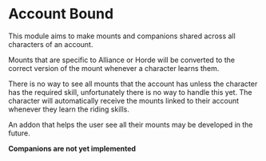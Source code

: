 # Account Bound
This module aims to make mounts and companions shared across all characters of an account.

Mounts that are specific to Alliance or Horde will be converted to the correct version of the mount whenever a character learns them.

There is no way to see all mounts that the account has unless the character has the required skill, unfortunately there is no way to handle this yet. The character will automatically receive the mounts linked to their account whenever they learn the riding skills.

An addon that helps the user see all their mounts may be developed in the future.

**Companions are not yet implemented**
